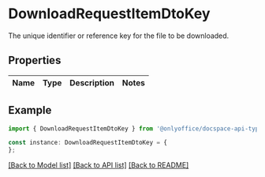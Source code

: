# DownloadRequestItemDtoKey

The unique identifier or reference key for the file to be downloaded.

## Properties

Name | Type | Description | Notes
------------ | ------------- | ------------- | -------------

## Example

```typescript
import { DownloadRequestItemDtoKey } from '@onlyoffice/docspace-api-typescript';

const instance: DownloadRequestItemDtoKey = {
};
```

[[Back to Model list]](../README.md#documentation-for-models) [[Back to API list]](../README.md#documentation-for-api-endpoints) [[Back to README]](../README.md)
